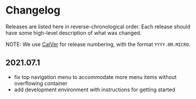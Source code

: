 # Changelog

Releases are listed here in reverse-chronological order. Each release should have some high-level description of what was changed.

NOTE: We use [CalVer](https://calver.org/) for release numbering, with the format `YYYY.0M.MICRO`.

## 2021.07.1

- fix top navigation menu to accommodate more menu items without overflowing container
- add development environment with instructions for getting started
